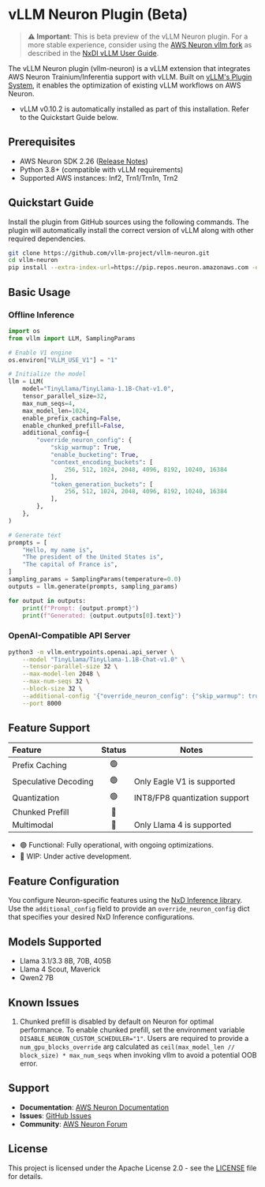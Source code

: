 # vLLM Neuron Plugin (Beta)

> **⚠️ Important**: This is beta preview of the vLLM Neuron plugin. For a more stable experience, consider using the [AWS Neuron vllm fork](https://github.com/aws-neuron/upstreaming-to-vllm/releases/tag/2.26.0) as described in the [NxDI vLLM User Guide](https://awsdocs-neuron.readthedocs-hosted.com/en/latest/libraries/nxd-inference/developer_guides/vllm-user-guide.html).

The vLLM Neuron plugin (vllm-neuron) is a vLLM extension that integrates AWS Neuron Trainium/Inferentia support with vLLM. Built on [vLLM's Plugin System](https://docs.vllm.ai/en/latest/design/plugin_system.html), it enables the optimization of existing vLLM workflows on AWS Neuron.

* vLLM v0.10.2 is automatically installed as part of this installation. Refer to the Quickstart Guide below.

## Prerequisites

- AWS Neuron SDK 2.26 ([Release Notes](https://awsdocs-neuron.readthedocs-hosted.com/en/latest/release-notes/2.26.0/))
- Python 3.8+ (compatible with vLLM requirements)
- Supported AWS instances: Inf2, Trn1/Trn1n, Trn2

## Quickstart Guide

Install the plugin from GitHub sources using the following commands. The plugin will automatically install the correct version of vLLM along with other required dependencies.

```bash
git clone https://github.com/vllm-project/vllm-neuron.git
cd vllm-neuron
pip install --extra-index-url=https://pip.repos.neuron.amazonaws.com -e .
```
## Basic Usage
### Offline Inference

```python
import os
from vllm import LLM, SamplingParams

# Enable V1 engine
os.environ["VLLM_USE_V1"] = "1"

# Initialize the model
llm = LLM(
    model="TinyLlama/TinyLlama-1.1B-Chat-v1.0",
    tensor_parallel_size=32,
    max_num_seqs=4,
    max_model_len=1024,
    enable_prefix_caching=False,
    enable_chunked_prefill=False,
    additional_config={
        "override_neuron_config": {
            "skip_warmup": True,
            "enable_bucketing": True,
            "context_encoding_buckets": [
                256, 512, 1024, 2048, 4096, 8192, 10240, 16384
            ],
            "token_generation_buckets": [
                256, 512, 1024, 2048, 4096, 8192, 10240, 16384
            ],
        },
    },
)

# Generate text
prompts = [
    "Hello, my name is",
    "The president of the United States is",
    "The capital of France is",
]
sampling_params = SamplingParams(temperature=0.0)
outputs = llm.generate(prompts, sampling_params)

for output in outputs:
    print(f"Prompt: {output.prompt}")
    print(f"Generated: {output.outputs[0].text}")
```

### OpenAI-Compatible API Server

```bash
python3 -m vllm.entrypoints.openai.api_server \
    --model "TinyLlama/TinyLlama-1.1B-Chat-v1.0" \
    --tensor-parallel-size 32 \
    --max-model-len 2048 \
    --max-num-seqs 32 \
    --block-size 32 \
    --additional-config '{"override_neuron_config": {"skip_warmup": true, "enable_bucketing": true, "context_encoding_buckets": [256, 512, 1024, 2048, 4096, 8192, 10240, 16384], "token_generation_buckets": [256, 512, 1024, 2048, 4096, 8192, 10240, 16384]}}' \
    --port 8000 
```
## Feature Support

| Feature | Status | Notes |
|:--------|:------:|-------|
| Prefix Caching | 🟢 |  |
| Speculative Decoding | 🟢 | Only Eagle V1 is supported  |
| Quantization | 🟢 | INT8/FP8 quantization support |
| Chunked Prefill | 🚧 |  |
| Multimodal | 🚧 | Only Llama 4 is supported |

- 🟢 Functional: Fully operational, with ongoing optimizations.
- 🚧 WIP: Under active development.
  
## Feature Configuration

You configure Neuron-specific features using the [NxD Inference library](https://awsdocs-neuron.readthedocs-hosted.com/en/latest/libraries/nxd-inference/nxdi-overview.html). Use the `additional_config` field to provide an `override_neuron_config` dict that specifies your desired NxD Inference configurations. 

## Models Supported 
* Llama 3.1/3.3 8B, 70B, 405B
* Llama 4 Scout, Maverick
* Qwen2 7B
  
## Known Issues
1. Chunked prefill is disabled by default on Neuron for optimal performance. To enable chunked prefill, set the environment variable `DISABLE_NEURON_CUSTOM_SCHEDULER="1"`. Users are required to provide a `num_gpu_blocks_override` arg calculated as `ceil(max_model_len // block_size) * max_num_seqs` when invoking vllm to avoid a potential OOB error.

## Support

- **Documentation**: [AWS Neuron Documentation](https://awsdocs-neuron.readthedocs-hosted.com/)
- **Issues**: [GitHub Issues](https://github.com/vllm-project/vllm-neuron/issues)
- **Community**: [AWS Neuron Forum](https://forums.aws.amazon.com/forum.jspa?forumID=355)

## License

This project is licensed under the Apache License 2.0 - see the [LICENSE](LICENSE) file for details.
